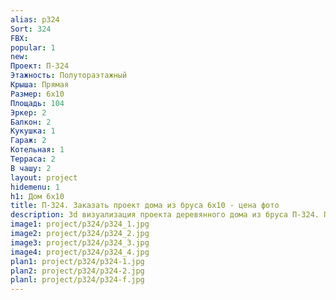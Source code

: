 ```yaml
---
alias: p324
Sort: 324
FBX: 
popular: 1
new: 
Проект: П-324
Этажность: Полутораэтажный
Крыша: Прямая
Размер: 6х10
Площадь: 104
Эркер: 2
Балкон: 2
Кукушка: 1
Гараж: 2
Котельная: 1
Терраса: 2
В чашу: 2
layout: project
hidemenu: 1
h1: Дом 6х10
title: П-324. Заказать проект дома из бруса 6х10 - цена фото
description: 3d визуализация проекта деревянного дома из бруса П-324. Площадь 104 м2, размер 6х10. Вы можете внести любые изменения в проект.
image1: project/p324/p324_1.jpg
image2: project/p324/p324_2.jpg
image3: project/p324/p324_3.jpg
image4: project/p324/p324_4.jpg
plan1: project/p324/p324-1.jpg
plan2: project/p324/p324-2.jpg
planl: project/p324/p324-f.jpg
---
```

